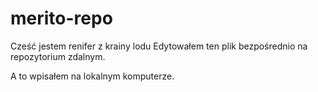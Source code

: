 # merito-repo
Cześć jestem renifer z krainy lodu
Edytowałem ten plik bezpośrednio na repozytorium zdalnym.

A to wpisałem na lokalnym komputerze.